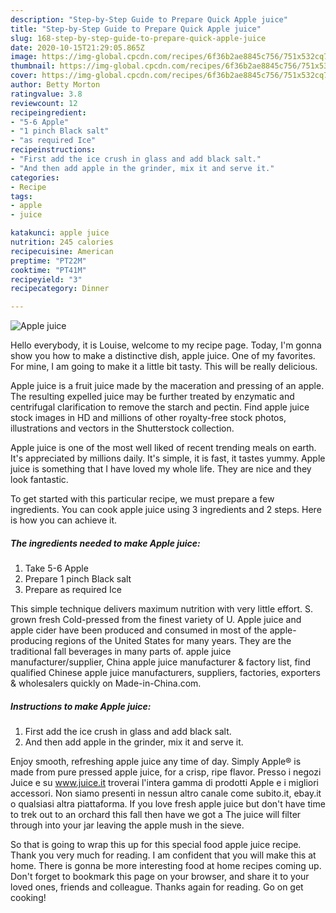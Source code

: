 ```yaml
---
description: "Step-by-Step Guide to Prepare Quick Apple juice"
title: "Step-by-Step Guide to Prepare Quick Apple juice"
slug: 168-step-by-step-guide-to-prepare-quick-apple-juice
date: 2020-10-15T21:29:05.865Z
image: https://img-global.cpcdn.com/recipes/6f36b2ae8845c756/751x532cq70/apple-juice-recipe-main-photo.jpg
thumbnail: https://img-global.cpcdn.com/recipes/6f36b2ae8845c756/751x532cq70/apple-juice-recipe-main-photo.jpg
cover: https://img-global.cpcdn.com/recipes/6f36b2ae8845c756/751x532cq70/apple-juice-recipe-main-photo.jpg
author: Betty Morton
ratingvalue: 3.8
reviewcount: 12
recipeingredient:
- "5-6 Apple"
- "1 pinch Black salt"
- "as required Ice"
recipeinstructions:
- "First add the ice crush in glass and add black salt."
- "And then add apple in the grinder, mix it and serve it."
categories:
- Recipe
tags:
- apple
- juice

katakunci: apple juice 
nutrition: 245 calories
recipecuisine: American
preptime: "PT22M"
cooktime: "PT41M"
recipeyield: "3"
recipecategory: Dinner

---
```



![Apple juice](https://img-global.cpcdn.com/recipes/6f36b2ae8845c756/751x532cq70/apple-juice-recipe-main-photo.jpg)

Hello everybody, it is Louise, welcome to my recipe page. Today, I'm gonna show you how to make a distinctive dish, apple juice. One of my favorites. For mine, I am going to make it a little bit tasty. This will be really delicious.

Apple juice is a fruit juice made by the maceration and pressing of an apple. The resulting expelled juice may be further treated by enzymatic and centrifugal clarification to remove the starch and pectin. Find apple juice stock images in HD and millions of other royalty-free stock photos, illustrations and vectors in the Shutterstock collection.

Apple juice is one of the most well liked of recent trending meals on earth. It's appreciated by millions daily. It's simple, it is fast, it tastes yummy. Apple juice is something that I have loved my whole life. They are nice and they look fantastic.


To get started with this particular recipe, we must prepare a few ingredients. You can cook apple juice using 3 ingredients and 2 steps. Here is how you can achieve it.

<!--inarticleads1-->

##### The ingredients needed to make Apple juice:

1. Take 5-6 Apple
1. Prepare 1 pinch Black salt
1. Prepare as required Ice


This simple technique delivers maximum nutrition with very little effort. S. grown fresh Cold-pressed from the finest variety of U. Apple juice and apple cider have been produced and consumed in most of the apple-producing regions of the United States for many years. They are the traditional fall beverages in many parts of. apple juice manufacturer/supplier, China apple juice manufacturer &amp; factory list, find qualified Chinese apple juice manufacturers, suppliers, factories, exporters &amp; wholesalers quickly on Made-in-China.com. 

<!--inarticleads2-->

##### Instructions to make Apple juice:

1. First add the ice crush in glass and add black salt.
1. And then add apple in the grinder, mix it and serve it.


Enjoy smooth, refreshing apple juice any time of day. Simply Apple® is made from pure pressed apple juice, for a crisp, ripe flavor. Presso i negozi Juice e su www.juice.it troverai l&#39;intera gamma di prodotti Apple e i migliori accessori. Non siamo presenti in nessun altro canale come subito.it, ebay.it o qualsiasi altra piattaforma. If you love fresh apple juice but don&#39;t have time to trek out to an orchard this fall then have we got a The juice will filter through into your jar leaving the apple mush in the sieve. 

So that is going to wrap this up for this special food apple juice recipe. Thank you very much for reading. I am confident that you will make this at home. There is gonna be more interesting food at home recipes coming up. Don't forget to bookmark this page on your browser, and share it to your loved ones, friends and colleague. Thanks again for reading. Go on get cooking!
